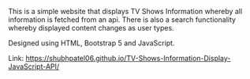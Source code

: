 This is a simple website that displays TV Shows Information whereby all information is fetched from an api.
There is also a search functionality whereby displayed content changes as user types.

Designed using HTML, Bootstrap 5 and JavaScript.

Link: https://shubhpatel06.github.io/TV-Shows-Information-Display-JavaScript-API/
